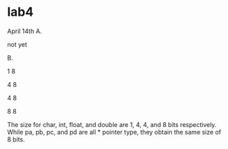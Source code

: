 # lab4
April 14th
A.

not yet

B.

1 8

4 8

4 8

8 8

The size for char, int, float, and double are 1, 4, 4, and 8 bits respectively. 
While pa, pb, pc, and pd are all * pointer type, they obtain the same size of 8 bits.
